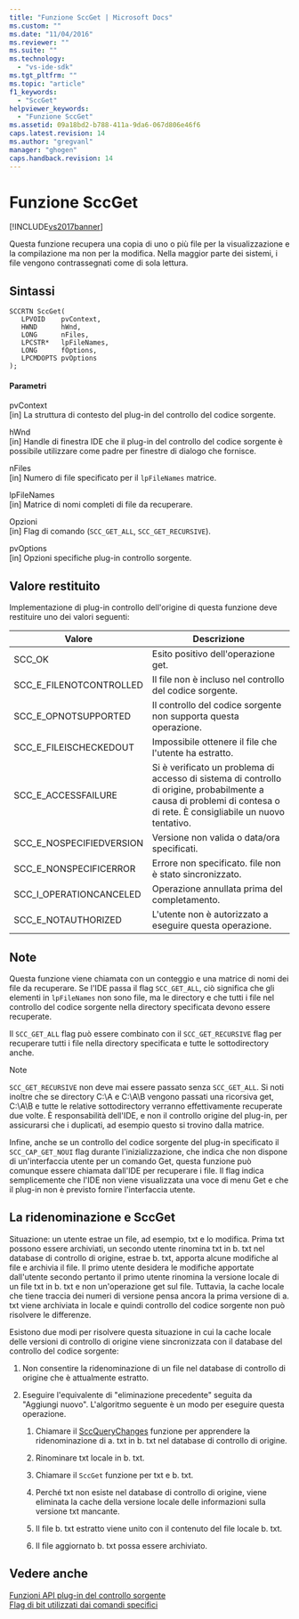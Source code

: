 ```yaml
---
title: "Funzione SccGet | Microsoft Docs"
ms.custom: ""
ms.date: "11/04/2016"
ms.reviewer: ""
ms.suite: ""
ms.technology: 
  - "vs-ide-sdk"
ms.tgt_pltfrm: ""
ms.topic: "article"
f1_keywords: 
  - "SccGet"
helpviewer_keywords: 
  - "Funzione SccGet"
ms.assetid: 09a18bd2-b788-411a-9da6-067d806e46f6
caps.latest.revision: 14
ms.author: "gregvanl"
manager: "ghogen"
caps.handback.revision: 14
---
```

# Funzione SccGet
[!INCLUDE[vs2017banner](../code-quality/includes/vs2017banner.md)]

Questa funzione recupera una copia di uno o più file per la visualizzazione e la compilazione ma non per la modifica. Nella maggior parte dei sistemi, i file vengono contrassegnati come di sola lettura.  
  
## Sintassi  
  
```cpp#  
SCCRTN SccGet(  
   LPVOID    pvContext,  
   HWND      hWnd,  
   LONG      nFiles,  
   LPCSTR*   lpFileNames,  
   LONG      fOptions,  
   LPCMDOPTS pvOptions  
);  
```  
  
#### Parametri  
 pvContext  
 \[in\] La struttura di contesto del plug\-in del controllo del codice sorgente.  
  
 hWnd  
 \[in\] Handle di finestra IDE che il plug\-in del controllo del codice sorgente è possibile utilizzare come padre per finestre di dialogo che fornisce.  
  
 nFiles  
 \[in\] Numero di file specificato per il `lpFileNames` matrice.  
  
 lpFileNames  
 \[in\] Matrice di nomi completi di file da recuperare.  
  
 Opzioni  
 \[in\] Flag di comando \(`SCC_GET_ALL`, `SCC_GET_RECURSIVE`\).  
  
 pvOptions  
 \[in\] Opzioni specifiche plug\-in controllo sorgente.  
  
## Valore restituito  
 Implementazione di plug\-in controllo dell'origine di questa funzione deve restituire uno dei valori seguenti:  
  
|Valore|Descrizione|  
|------------|-----------------|  
|SCC\_OK|Esito positivo dell'operazione get.|  
|SCC\_E\_FILENOTCONTROLLED|Il file non è incluso nel controllo del codice sorgente.|  
|SCC\_E\_OPNOTSUPPORTED|Il controllo del codice sorgente non supporta questa operazione.|  
|SCC\_E\_FILEISCHECKEDOUT|Impossibile ottenere il file che l'utente ha estratto.|  
|SCC\_E\_ACCESSFAILURE|Si è verificato un problema di accesso di sistema di controllo di origine, probabilmente a causa di problemi di contesa o di rete. È consigliabile un nuovo tentativo.|  
|SCC\_E\_NOSPECIFIEDVERSION|Versione non valida o data\/ora specificati.|  
|SCC\_E\_NONSPECIFICERROR|Errore non specificato. file non è stato sincronizzato.|  
|SCC\_I\_OPERATIONCANCELED|Operazione annullata prima del completamento.|  
|SCC\_E\_NOTAUTHORIZED|L'utente non è autorizzato a eseguire questa operazione.|  
  
## Note  
 Questa funzione viene chiamata con un conteggio e una matrice di nomi dei file da recuperare. Se l'IDE passa il flag `SCC_GET_ALL`, ciò significa che gli elementi in `lpFileNames` non sono file, ma le directory e che tutti i file nel controllo del codice sorgente nella directory specificata devono essere recuperate.  
  
 Il `SCC_GET_ALL` flag può essere combinato con il `SCC_GET_RECURSIVE` flag per recuperare tutti i file nella directory specificata e tutte le sottodirectory anche.  
  
> [!NOTE]
>  `SCC_GET_RECURSIVE` non deve mai essere passato senza `SCC_GET_ALL`. Si noti inoltre che se directory C:\\A e C:\\A\\B vengono passati una ricorsiva get, C:\\A\\B e tutte le relative sottodirectory verranno effettivamente recuperate due volte. È responsabilità dell'IDE, e non il controllo origine del plug\-in, per assicurarsi che i duplicati, ad esempio questo si trovino dalla matrice.  
  
 Infine, anche se un controllo del codice sorgente del plug\-in specificato il `SCC_CAP_GET_NOUI` flag durante l'inizializzazione, che indica che non dispone di un'interfaccia utente per un comando Get, questa funzione può comunque essere chiamata dall'IDE per recuperare i file. Il flag indica semplicemente che l'IDE non viene visualizzata una voce di menu Get e che il plug\-in non è previsto fornire l'interfaccia utente.  
  
## La ridenominazione e SccGet  
 Situazione: un utente estrae un file, ad esempio, txt e lo modifica. Prima txt possono essere archiviati, un secondo utente rinomina txt in b. txt nel database di controllo di origine, estrae b. txt, apporta alcune modifiche al file e archivia il file. Il primo utente desidera le modifiche apportate dall'utente secondo pertanto il primo utente rinomina la versione locale di un file txt in b. txt e non un'operazione get sul file. Tuttavia, la cache locale che tiene traccia dei numeri di versione pensa ancora la prima versione di a. txt viene archiviata in locale e quindi controllo del codice sorgente non può risolvere le differenze.  
  
 Esistono due modi per risolvere questa situazione in cui la cache locale delle versioni di controllo di origine viene sincronizzata con il database del controllo del codice sorgente:  
  
1.  Non consentire la ridenominazione di un file nel database di controllo di origine che è attualmente estratto.  
  
2.  Eseguire l'equivalente di "eliminazione precedente" seguita da "Aggiungi nuovo". L'algoritmo seguente è un modo per eseguire questa operazione.  
  
    1.  Chiamare il [SccQueryChanges](../extensibility/sccquerychanges-function.md) funzione per apprendere la ridenominazione di a. txt in b. txt nel database di controllo di origine.  
  
    2.  Rinominare txt locale in b. txt.  
  
    3.  Chiamare il `SccGet` funzione per txt e b. txt.  
  
    4.  Perché txt non esiste nel database di controllo di origine, viene eliminata la cache della versione locale delle informazioni sulla versione txt mancante.  
  
    5.  Il file b. txt estratto viene unito con il contenuto del file locale b. txt.  
  
    6.  Il file aggiornato b. txt possa essere archiviato.  
  
## Vedere anche  
 [Funzioni API plug\-in del controllo sorgente](../extensibility/source-control-plug-in-api-functions.md)   
 [Flag di bit utilizzati dai comandi specifici](../extensibility/bitflags-used-by-specific-commands.md)